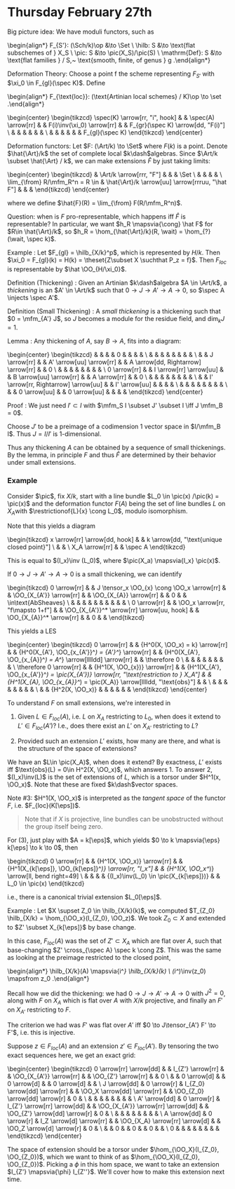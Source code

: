 # Thursday February 27th

Big picture idea:
We have moduli functors, such as

\begin{align*}
F_{S'}: (\Sch/k)\op &\to \Set \\
\hilb: S &\to \text{flat subschemes of } X_S \\
\pic: S &\to \pic(X_S)/\pic(S) \\
\mathrm{Def}: S &\to \text{flat families } / S,~ \text{smooth, finite, of genus } g
.\end{align*}


Deformation Theory:
Choose a point f the scheme representing $F_{S'}$ with $\xi_0 \in F_{gl}(\spec K)$.
Define

\begin{align*}
F_{\text{loc}}: (\text{Artinian local schemes} / K)\op \to \set
.\end{align*}

\begin{center}
\begin{tikzcd}
\spec(K) \arrow[rr, "i", hook] &  & \spec(A) \arrow[rr] &  & F(i)\inv(\xi_0) \arrow[rr] &  & F_{gr}(\spec K) \arrow[dd, "F(i)"] \\
                               &  &                     &  &                            &  &                                    \\
                               &  &                     &  &                            &  & F_{gl}(\spec K)
\end{tikzcd}
\end{center}

Deformation functors:
Let $F: (\Art/k) \to \Set$ where $F(k)$ is a point.
Denote $\hat{\Art}/k$ the set of complete local $k\dash$algebras.
Since $\Art/k \subset \hat{\Art} / k$, we can make extensions $\hat F$ by just taking limits:

\begin{center}
\begin{tikzcd}
                                & \Art/k \arrow[rrr, "F"]                         &  &  & \Set \\
                                &                                                 &  &  &      \\
\lim_{\from} R/\mfm_R^n = R \in & \hat{\Art}/k \arrow[uu] \arrow[rrruu, "\hat F"] &  &  &
\end{tikzcd}
\end{center}

where we define $\hat{F}(R) = \lim_{\from} F(R/\mfm_R^n)$.

Question: when is $F$ pro-representable, which happens iff $\hat F$ is representable?
In particular, we want $h_R \mapsvia{\cong} \hat F$ for $R\in \hat{\Art}/k$, so $h_R = \hom_{\hat{\Art}/k}(R, \wait) = \hom_{?}(\wait, \spec k)$.

Example
: Let $F_{gl} = \hilb_{X/k}^p$, which is represented by $H/k$.
  Then $\xi_0 = F_{gl}(k) = H(k) = \theset{Z\subset X \suchthat P_z = f}$.
  Then $F_{loc}$ is representable by $\hat \OO_{H/\xi_0}$.

Definition (Thickening)
: Given an Artinian $k\dash$algebra $A \in \Art/k$, a *thickening* is an $A' \in \Art/k$ such that $0 \to J \to A' \to A \to 0$, so $\spec A \injects \spec A'$.

Definition (Small Thickening)
: A *small thickening* is a thickening such that $0 = \mfm_{A'} J$, so $J$ becomes a module for the residue field, and $\dim_k J = 1$.

Lemma
: Any thickening of $A$, say $B\to A$, fits into a diagram:

  \begin{center}
  \begin{tikzcd}
              &  &                                      &  & 0                        &  &                                     &  &   \\
              &  &                                      &  &                          &  &                                     &  &   \\
              &  & J \arrow[rr]                         &  & A' \arrow[uu] \arrow[rr] &  & A \arrow[dd, Rightarrow] \arrow[rr] &  & 0 \\
              &  &                                      &  &                          &  &                                     &  &   \\
  0 \arrow[rr] &  & I \arrow[rr] \arrow[uu]              &  & B \arrow[uu] \arrow[rr]  &  & A \arrow[rr]                        &  & 0 \\
              &  &                                      &  &                          &  &                                     &  &   \\
              &  & I' \arrow[rr, Rightarrow] \arrow[uu] &  & I' \arrow[uu]            &  &                                     &  &   \\
              &  &                                      &  &                          &  &                                     &  &   \\
              &  & 0 \arrow[uu]                         &  & 0 \arrow[uu]             &  &                                     &  &
  \end{tikzcd}
  \end{center}

Proof
: We just need $I' \subset I$ with $\mfm_S I \subset J' \subset I \iff J \mfm_B = 0$.

  Choose $J'$ to be a preimage of a codimension 1 vector space in $I/\mfm_B I$.
  Thus $J = I/I'$ is 1-dimensional.

Thus any thickening $A$ can be obtained by a sequence of small thickenings.
By the lemma, in principle $F$ and thus $\hat{F}$ are determined by their behavior under small extensions.


### Example

Consider $\pic$, fix $X/k$, start with a line bundle $L_0 \in \pic(x) /\pic(k) = \pic(x)$ and the deformation functor $F(A)$ being the set of line bundles $L$ on $X_A$with $\restrictionof{L}{x} \cong L_0$, modulo isomorphism.

Note that this yields a diagram

\begin{tikzcd}
x \arrow[rr] \arrow[dd, hook] &  & k \arrow[dd, "\text{unique closed point}"] \\
                              &  &                                            \\
X_A \arrow[rr]                &  & \spec A
\end{tikzcd}


This is equal to $(I_x)\inv (L_0)$, where $\pic(X_a) \mapsvia{I_x} \pic(x)$.

If $0 \to J \to A' \to A \to 0$ is a small thickening, we can identify

\begin{tikzcd}
0 \arrow[rr] &  & J \tensor_x \OO_{x} \cong \OO_x \arrow[rr] &  & \OO_{X_{A'}} \arrow[rr]                    &  & \OO_{X_{A}} \arrow[rr]   &  & 0 &  & \in\text{AbSheaves} \\
            &  &                                            &  &                                            &  &                          &  &   &  &                     \\
0 \arrow[rr] &  & \OO_x \arrow[rr, "f\mapsto 1+f"]                           &  & \OO_{X_{A'}}^* \arrow[rr] \arrow[uu, hook] &  & \OO_{X_{A}}^* \arrow[rr] &  & 0 &  &
\end{tikzcd}


This yields a LES

\begin{center}
\begin{tikzcd}
0 \arrow[rr]            &  & {H^0(X, \OO_x) = k} \arrow[rr] &  & {H^0(X_{A'}, \OO_{x_{A'}}^*) = {A'}^*} \arrow[rr]                                     &  & {H^0(X_{A'}, \OO_{x_{A}}^*) = A^*} \arrow[lllldd] \arrow[rr]         &  & \therefore 0 \\
                        &  &                                &  &                                                                                       &  &                                                                      &  &              \\
\therefore 0 \arrow[rr] &  & {H^1(X, \OO_{x})} \arrow[rr]   &  & {H^1(X_{A'}, \OO_{x_{A'}}^*) = \pic(X_{A'})} \arrow[rr, "\text{restriction to } X_A"] &  & {H^1(X_{A}, \OO_{x_{A}}^*) = \pic(X_A)} \arrow[lllldd, "\text{obs}"] &  &              \\
                        &  &                                &  &                                                                                       &  &                                                                      &  &              \\
                        &  & {H^2(X, \OO_x)}                &  &                                                                                       &  &                                                                      &  &
\end{tikzcd}
\end{center}

To understand $F$ on small extensions, we're interested in

1. Given $L \in F_{loc}(A)$, i.e. $L$ on $X_A$ restricting to $L_0$, when does it extend to $L' \in F_{loc}(A')$?
  I.e., does there exist an $L'$ on $X_{A'}$ restricting to $L$?

2. Provided such an extension $L'$ exists, how many are there, and what is the structure of the space of extensions?

We have an $L\in \pic(X_A)$, when does it extend?
By exactness, $L'$ exists iff $\text{obs}(L) = 0\in H^2(X, \OO_x)$, which answers 1.
To answer 2, $(I_x)\inv(L)$ is the set of extensions of $L$, which is a torsor under $H^1(x, \OO_x)$.
Note that these are fixed $k\dash$vector spaces.

Note #3: $H^1(X, \OO_x)$ is interpreted as the *tangent space* of the functor $F$, i.e. $F_{loc}(K[\eps])$.

> Note that if $X$ is projective, line bundles can be unobstructed without the group itself being zero.


For (3), just play with $A = k[\eps]$, which yields $0 \to k \mapsvia{\eps} k[\eps] \to k \to 0$, then

\begin{tikzcd}
0 \arrow[rr] &  & {H^1(X, \OO_x)} \arrow[rr] &  & {H^1(X_{k[\eps]}, \OO_{k[\eps]}^*)} \arrow[rr, "I_x"] &  & {H^1(X, \OO_x^*)} \arrow[ll, bend right=49] \\
             &  &                            &  & {(I_x)\inv(L_0) \in \pic(X_{k[\eps]})}                &  & L_0 \in \pic(x)
\end{tikzcd}

i.e., there is a canonical trivial extension $L_0[\eps]$.

Example
: Let $X \supset Z_0 \in \hilb_{X/k}(k)$, we computed $T_{Z_0} \hilb_{X/k} =  \hom_{\OO_x}(I_{Z_0}, \OO_z)$.
  We took $Z_0 \subset X$ and extended to $Z' \subset X_{k[\eps]}$ by base change.

  In this case, $F_{loc}(A)$ was the set of $Z'\subset X_A$ which are flat over $A$, such that base-changing $Z' \cross_{\spec A} \spec k \cong Z$.
  This was the same as looking at the preimage restricted to the closed point,

  \begin{align*}
  \hilb_{X/k}(A) \mapsvia{i^*} \hilb_{X/k}(k) \\
  (i^*)\inv(z_0) \mapsfrom z_0
  .\end{align*}

  Recall how we did the thickening: we had
  $0 \to J \to A' \to A \to 0$ with $J^2 = 0$, along with $F$ on $X_A$ which is flat over $A$ with $X/k$ projective, and finally an $F'$ on $X_{A'}$ restricting to $F$.

  The criterion we had was $F'$ was flat over $A'$ iff $0 \to J\tensor_{A'} F' \to F'$, i.e. this is injective.

  Suppose $z\in F_{loc}(A)$ and an extension $z' \in F_{loc}(A')$.
  By tensoring the two exact sequences here, we get an exact grid:

  \begin{center}
  \begin{tikzcd}
  0 \arrow[rr] \arrow[dd] &             & I_{Z'} \arrow[rr]             &  & \OO_{X_{A'}} \arrow[rr]            &  & \OO_{Z'} \arrow[rr]            &   & 0 \\
                          &             & 0 \arrow[d]                   &  & 0 \arrow[d]                        &  & 0 \arrow[d]                    &   &   \\
  J \arrow[dd]            & 0 \arrow[r] & I_{Z_0} \arrow[dd] \arrow[rr] &  & \OO_X \arrow[dd] \arrow[rr]        &  & \OO_{Z_0} \arrow[dd] \arrow[r] & 0 &   \\
                          &             &                               &  &                                    &  &                                &   &   \\
  A' \arrow[dd]           & 0 \arrow[r] & I_{Z'} \arrow[rr] \arrow[dd]  &  & \OO_{X_{A'}} \arrow[rr] \arrow[dd] &  & \OO_{Z'} \arrow[dd] \arrow[r]  & 0 &   \\
                          &             &                               &  &                                    &  &                                &   &   \\
  A \arrow[dd]            & 0 \arrow[r] & I_Z \arrow[d] \arrow[rr]      &  & \OO_{X_A} \arrow[rr] \arrow[d]     &  & \OO_Z \arrow[d] \arrow[r]      & 0 &   \\
                          &             & 0                             &  & 0                                  &  & 0                              &   &   \\
  0                       &             &                               &  &                                    &  &                                &   &
  \end{tikzcd}
  \end{center}

  The space of extension should be a torsor under $\hom_{\OO_X}(I_{Z_0}, \OO_{Z_0})$, which we want to think of as $\hom_{\OO_X}(I_{Z_0}, \OO_{Z_0})$.
  Picking a $\phi$ in this hom space, we want to take an extension $I_{Z'} \mapsvia{\phi} I_{Z''}$.
  We'll cover how to make this extension next time.

